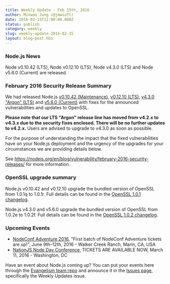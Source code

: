 ```yaml
---
title: Weekly Update - Feb 15th, 2016
author: Minwoo Jung (@jmwsoft)
date: 2016-02-15T12:00:00.000Z
status: publish
category: weekly
slug: weekly-update-2016-02-15
layout: blog-post.hbs
---
```


### Node.js News
Node v0.10.42 (LTS), Node v0.12.10 (LTS), Node v4.3.0 (LTS) and Node v5.6.0 (Current) are released.

### February 2016 Security Release Summary
We had released Node.js [v0.10.42 (Maintenance)](/en/blog/release/v0.10.42/), [v0.12.10 (LTS)](/en/blog/release/v0.12.10/), [v4.3.0 "Argon" (LTS)](/en/blog/release/v4.3.0/) and [v5.6.0 (Current)](/en/blog/release/v5.6.0/) with fixes for the announced vulnerabilities and updates to OpenSSL.

**Please note that our LTS "Argon" release line has moved from v4.2.x to v4.3.x due to the security fixes enclosed. There will be no further updates to v4.2.x.** Users are advised to upgrade to v4.3.0 as soon as possible.

For the purpose of understanding the impact that the fixed vulnerabilities
have on your Node.js deployment and the urgency of the upgrades for your
circumstances we are providing details below.

See https://nodejs.org/en/blog/vulnerability/february-2016-security-releases/ for more information.

### OpenSSL upgrade summary

Node.js v0.10.42 and v0.12.10 upgrade the bundled version of OpenSSL from 1.0.1q to 1.0.1r. Full details can be found in the [OpenSSL 1.0.1 changelog](https://www.openssl.org/news/cl101.txt).

Node.js v4.3.0 and v5.6.0 upgrade the bundled version of OpenSSL from 1.0.2e to 1.0.2f. Full details can be found in the [OpenSSL 1.0.2 changelog](https://www.openssl.org/news/cl102.txt).

### Upcoming Events

* [NodeConf Adventure 2016](https://ti.to/nodeconf/adventure-2016), "First batch of NodeConf Adventure tickets are up!", June 9th–12th, 2016 - Walker Creek Ranch, Marin, CA, USA
* [NationJS Node Day Conference](http://nationjs.com/), TICKETS ARE AVAILABLE NOW, March 11, 2016 - Washington, DC

Have an event about Node.js coming up? You can put your events here through the [Evangelism team repo](https://github.com/nodejs/evangelism) and announce it in the [Issues page](https://github.com/nodejs/evangelism/issues), specifically the Weekly Updates issue.
